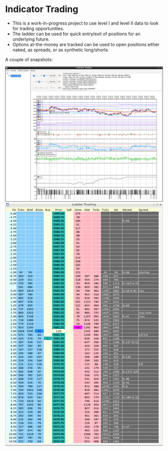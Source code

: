 # Indicator Trading

* This is a work-in-progress project to use level I and level II data to look for trading opportunities.
* The ladder can be used for quick entry/exit of positions for an underlying future.
* Options at-the-money are tracked can be used to open positions either naked, as spreads, or as synthetic long/shorts

A couple of snapshots:

![Level I data with some indicators, P/L for the Level II trades](../notes/pictures/IndicatorTrading_chart.png)
![LevelII data ladder for direct long/short entry/exit](../notes/pictures/IndicatorTrading_ladder.png)


